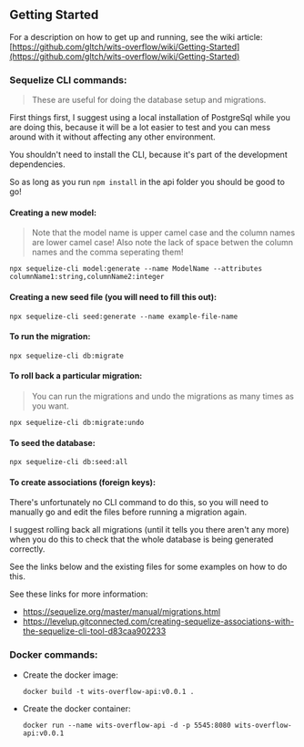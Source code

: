 ## Getting Started

For a description on how to get up and running, see the wiki article:
[https://github.com/gltch/wits-overflow/wiki/Getting-Started](https://github.com/gltch/wits-overflow/wiki/Getting-Started)



### Sequelize CLI commands:

> These are useful for doing the database setup and migrations.

First things first, I suggest using a local installation of PostgreSql while
you are doing this, because it will be a lot easier to test and you can mess
around with it without affecting any other environment.

You shouldn't need to install the CLI, because it's part of the development
dependencies.

So as long as you run ``npm install`` in the api folder you should be good 
to go!

#### Creating a new model:

> Note that the model name is upper camel case and the column names are lower camel case! Also note the lack of space betwen the column names and the comma seperating them!

   ``
   npx sequelize-cli model:generate --name ModelName --attributes columnName1:string,columnName2:integer
   ``

#### Creating a new seed file (you will need to fill this out):

``
npx sequelize-cli seed:generate --name example-file-name
``

#### To run the migration:

``
npx sequelize-cli db:migrate
``

#### To roll back a particular migration:

> You can run the migrations and undo the migrations as many times as you want.

``
npx sequelize-cli db:migrate:undo
``

#### To seed the database:

``
npx sequelize-cli db:seed:all
``

#### To create associations (foreign keys):

There's unfortunately no CLI command to do this,
so you will need to manually go and edit the files before running a migration 
again.

I suggest rolling back all migrations (until it tells you there aren't any more) 
when you do this to check that the whole database is being generated correctly.

See the links below and the existing files for some examples on how to do this.

See these links for more information:

- https://sequelize.org/master/manual/migrations.html
- https://levelup.gitconnected.com/creating-sequelize-associations-with-the-sequelize-cli-tool-d83caa902233


### Docker commands:

- Create the docker image: 

    ``
    docker build -t wits-overflow-api:v0.0.1 .
    ``

- Create the docker container: 

    ``
    docker run --name wits-overflow-api -d -p 5545:8080 wits-overflow-api:v0.0.1
    ``